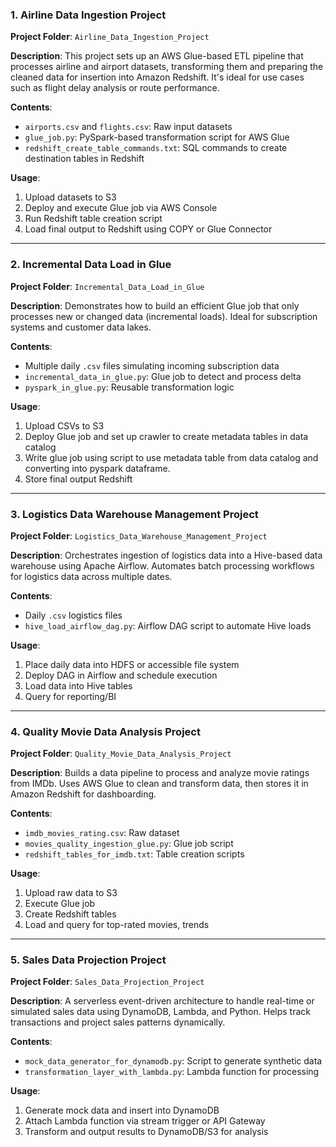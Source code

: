 ### 1. Airline Data Ingestion Project

**Project Folder**: `Airline_Data_Ingestion_Project`

**Description**:
This project sets up an AWS Glue-based ETL pipeline that processes airline and airport datasets, transforming them and preparing the cleaned data for insertion into Amazon Redshift. It's ideal for use cases such as flight delay analysis or route performance.

**Contents**:
- `airports.csv` and `flights.csv`: Raw input datasets
- `glue_job.py`: PySpark-based transformation script for AWS Glue
- `redshift_create_table_commands.txt`: SQL commands to create destination tables in Redshift

**Usage**:
1. Upload datasets to S3
2. Deploy and execute Glue job via AWS Console
3. Run Redshift table creation script
4. Load final output to Redshift using COPY or Glue Connector

---

### 2. Incremental Data Load in Glue

**Project Folder**: `Incremental_Data_Load_in_Glue`

**Description**:
Demonstrates how to build an efficient Glue job that only processes new or changed data (incremental loads). Ideal for subscription systems and customer data lakes.

**Contents**:
- Multiple daily `.csv` files simulating incoming subscription data
- `incremental_data_in_glue.py`: Glue job to detect and process delta
- `pyspark_in_glue.py`: Reusable transformation logic

**Usage**:
1. Upload CSVs to S3 
2. Deploy Glue job and set up crawler to create metadata tables in data catalog
3. Write glue job using script to use metadata table from  data catalog and converting into pyspark dataframe.
4. Store final output Redshift

---

### 3. Logistics Data Warehouse Management Project

**Project Folder**: `Logistics_Data_Warehouse_Management_Project`

**Description**:
Orchestrates ingestion of logistics data into a Hive-based data warehouse using Apache Airflow. Automates batch processing workflows for logistics data across multiple dates.

**Contents**:
- Daily `.csv` logistics files
- `hive_load_airflow_dag.py`: Airflow DAG script to automate Hive loads

**Usage**:
1. Place daily data into HDFS or accessible file system
2. Deploy DAG in Airflow and schedule execution
3. Load data into Hive tables
4. Query for reporting/BI

---

### 4. Quality Movie Data Analysis Project

**Project Folder**: `Quality_Movie_Data_Analysis_Project`

**Description**:
Builds a data pipeline to process and analyze movie ratings from IMDb. Uses AWS Glue to clean and transform data, then stores it in Amazon Redshift for dashboarding.

**Contents**:
- `imdb_movies_rating.csv`: Raw dataset
- `movies_quality_ingestion_glue.py`: Glue job script
- `redshift_tables_for_imdb.txt`: Table creation scripts

**Usage**:
1. Upload raw data to S3
2. Execute Glue job
3. Create Redshift tables
4. Load and query for top-rated movies, trends

---

### 5. Sales Data Projection Project

**Project Folder**: `Sales_Data_Projection_Project`

**Description**:
A serverless event-driven architecture to handle real-time or simulated sales data using DynamoDB, Lambda, and Python. Helps track transactions and project sales patterns dynamically.

**Contents**:
- `mock_data_generator_for_dynamodb.py`: Script to generate synthetic data
- `transformation_layer_with_lambda.py`: Lambda function for processing

**Usage**:
1. Generate mock data and insert into DynamoDB
2. Attach Lambda function via stream trigger or API Gateway
3. Transform and output results to DynamoDB/S3 for analysis

